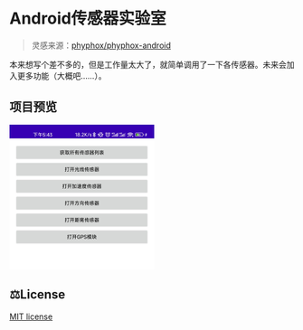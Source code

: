 # Android传感器实验室

> 灵感来源：[phyphox/phyphox-android](https://github.com/phyphox/phyphox-android)

本来想写个差不多的，但是工作量太大了，就简单调用了一下各传感器。未来会加入更多功能（大概吧……）。

## 项目预览

<img src="./README/IMG_20220927_174358.jpg" style="zoom: 25%;" />

## ⚖️License

[MIT license](./LICENSE)